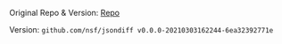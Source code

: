 Original Repo & Version:
[Repo](https://github.com/nsf/jsondiff/commit/6ea32392771e7b92c36671ce0ca29e11a063fa44)

Version: `github.com/nsf/jsondiff v0.0.0-20210303162244-6ea32392771e`
